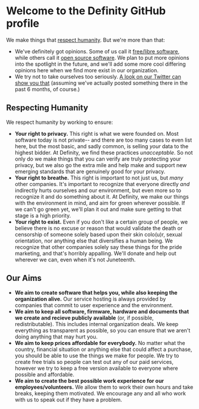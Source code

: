 # Welcome to the Definity GitHub profile
We make things that [respect humanity](#respecting-humanity). But we're more than that:
- We've definitely got opinions. Some of us call it [free/libre software](https://www.gnu.org/philosophy/free-sw.html), while others call it [open source software](https://opensource.org/osd). We plan to put more opinions into the spotlight in the future, and we'll add some more cool differing opinions here when we find more exist in our organization.
- We try not to take ourselves too seriously. [A look on our Twitter can show you that](https://twitter.com/DefinityORG) (assuming we've actually posted something there in the past 6 months, of course.)

## Respecting Humanity
We respect humanity by working to ensure:
- **Your right to privacy.** This right is what we were founded on. Most software today is not private-- and there are too many cases to even list here, but the most basic, and sadly common, is selling *your* data to the highest bidder. At Definity, we find these practices *unacceptable*. So not only do we make things that you can verify are truly protecting your privacy, but we also go the extra mile and help make and support new emerging standards that are genuinely good for your privacy.
- **Your right to breathe.** This right is important to not just us, but *many* other companies. It's important to recognize that everyone directly *and* indirectly hurts ourselves and our environment, but even more so to recognize it and do something about it. At Definity, we make our things with the environment in mind, and aim for green wherever possible. If we can't go green yet, we'll plan it out and make sure getting to that stage is a high priority.
- **Your right to exist.** Even if you don't like a certain group of people, we believe there is no excuse or reason that would validate the death or censorship of someone solely based upon their skin colo(u)r, sexual orientation, nor anything else that diversifies a human being. We recognize that other companies solely say these things for the pride marketing, and that's horribly appalling. We'll donate and help out wherever we can, even when it's not Juneteenth.

## Our Aims
- **We aim to create software that helps you, while also keeping the organization alive.** Our service hosting is always provided by companies that commit to user experience and the environment. 
- **We aim to keep all software, firmware, hardware and documents that we create and recieve publicly available** (or, if possible, redistributable). This includes internal organization deals. We keep everything as transparent as possible, so you can ensure that we aren't doing anything that may hurt you.
- **We aim to keep prices affordable for everybody.** No matter what the country, financial situation or anything else that could affect a purchase, you should be able to use the things we make for people. We try to create free trials so people can test out any of our paid services, however we try to keep a free version available to everyone where possible and affordable.
- **We aim to create the best possible work experience for our employees/volunteers.** We allow them to work their own hours and take breaks, keeping them motivated. We encourage any and all who work with us to speak out if they have a problem.
